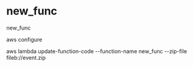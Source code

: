 # new_func
new_func


aws configure

aws lambda update-function-code  --function-name  new_func --zip-file fileb://event.zip
